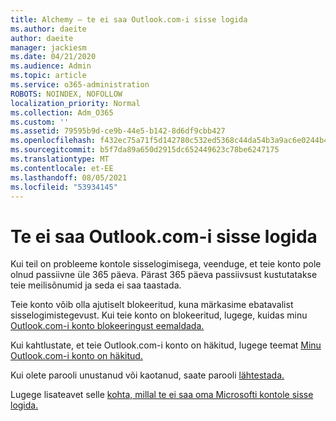 ```yaml
---
title: Alchemy – te ei saa Outlook.com-i sisse logida
ms.author: daeite
author: daeite
manager: jackiesm
ms.date: 04/21/2020
ms.audience: Admin
ms.topic: article
ms.service: o365-administration
ROBOTS: NOINDEX, NOFOLLOW
localization_priority: Normal
ms.collection: Adm_O365
ms.custom: ''
ms.assetid: 79595b9d-ce9b-44e5-b142-8d6df9cbb427
ms.openlocfilehash: f432ec75a71f5d142780c532ed5368c44da54b3a9ac6e0244b4a4a5127b0acff
ms.sourcegitcommit: b5f7da89a650d2915dc652449623c78be6247175
ms.translationtype: MT
ms.contentlocale: et-EE
ms.lasthandoff: 08/05/2021
ms.locfileid: "53934145"
---
```

# <a name="cant-sign-in-to-outlookcom"></a>Te ei saa Outlook.com-i sisse logida

Kui teil on probleeme kontole sisselogimisega, veenduge, et teie konto pole olnud passiivne üle 365 päeva. Pärast 365 päeva passiivsust kustutatakse teie meilisõnumid ja seda ei saa taastada.
  
Teie konto võib olla ajutiselt blokeeritud, kuna märkasime ebatavalist sisselogimistegevust. Kui teie konto on blokeeritud, lugege, kuidas minu [Outlook.com-i konto blokeeringust eemaldada.](https://support.office.com/article/f4ad2701-d166-4d8b-8a6a-9af2a1f8a4c4.aspx) 
  
Kui kahtlustate, et teie Outlook.com-i konto on häkitud, lugege teemat [Minu Outlook.com-i konto on häkitud.](https://support.office.com/article/35993ac5-ac2f-494e-aacb-5232dda453d8.aspx)
  
Kui olete parooli unustanud või kaotanud, saate parooli [lähtestada.](https://go.microsoft.com/fwlink/p/?LinkID=242804)
  
Lugege lisateavet selle [kohta, millal te ei saa oma Microsofti kontole sisse logida.](https://go.microsoft.com/fwlink/p/?linkid=837479)
  

